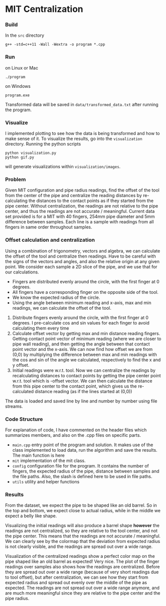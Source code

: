 # MIT Centralization

### Build

In the `src` directory

```
g++ -std=c++11 -Wall -Wextra -o program *.cpp
```

### Run

on Linux or Mac

```
./program
```

on Windows

```
program.exe
```

Transformed data will be saved in `data/transformed_data.txt` after running the program.

### Visualize

I implemented plotting to see how the data is being transformed and how to make sense of it. To visualize the results, go into the `visualization` directory. Running the python scripts

```
python visualization.py
python gif.py
```

will generate visualizations within `visualization/images`.

### Problem

Given MIT configuration and pipe radius readings, find the offset of the tool from the center of the pipe and centralize the reading distances by re-calculating the distances to the contact points as if they started from the pipe center. Without centralization, the readings are not relative to the pipe center, and thus the readings are not accurate / meaningful. Current data set provided is for a MIT with 40 fingers, 254mm pipe diameter and 5mm difference between samples. Each line is a sample with readings from all fingers in same order throughout samples.

### Offset calculation and centralization

Using a combination of trigonometry, vectors and algebra, we can calculate the offset of the tool and centralize then readings. Have to be careful with the signs of the vectors and angles, and also the relative origin at any given point. We consider each sample a 2D slice of the pipe, and we use that for our calculations.

- Fingers are distributed evenly around the circle, with the first finger at 0 degrees.
- All fingers have a corresponding finger on the opposite side of the tool.
- We know the expected radius of the circle.
- Using the angle between minimum reading and x-axis, max and min readings, we can calculate the offset of the tool.

1. Distribute fingers evenly around the circle, with the first finger at 0 degrees. I pre-calculate cos and sin values for each finger to avoid calculating them every time
2. Calculate offset vector by getting max and min distance reading fingers. Getting contact point vector of minimum reading (where we are closer to pipe wall reading), and then getting the angle between that contact point vector and the x-axis. We can now find how offset we are from (0,0) by multiplying the difference between max and min readings with the cos and sin of the angle we calculated, respectively to find the x and y offset.
3. Initial readings were w.r.t. tool. Now we can centralize the readings by recalculating distances to contact points by getting the pipe center point w.r.t. tool which is -offset vector. We can then calculate the distance from this pipe center to the contact point, which gives us the re-calculated distance reading (as if the lines started at (0,0))

The data is loaded and saved line by line and number by number using file streams.

### Code Structure

For explanation of code, I have commented on the header files which summarizes members, and also on the .cpp files on specific parts.

- `main.cpp` entry point of the program and solution. It makes use of the class implemented to load data, run the algorithm and save the results. The main function is here
- `mit` implementation of the mit class.
- `config` configuration file for the program. It contains the number of fingers, the expected radius of the pipe, distance between samples and the file paths. Also, the slash is defined here to be used in file paths.
- `utils` utility and helper functions

### Results

From the dataset, we expect the pipe to be shaped like an old barrel. So in the top and bottom, we expect close to actual radius, while in the middle we expect a belly like shape.

Visualizing the initial readings will also produce a barrel shape **however** the readings are not centralized, so they are relative to the tool center, and not the pipe center. This means that the readings are not accurate / meaningful. We can clearly see by the colormap that the deviation from expected radius is not clearly visible, and the readings are spread out over a wide range.

Visualization of the centralized readings show a perfect color map on the pipe shaped like an old barrel as expected! Very nice. The plot of the finger readings over samples also shows how the readings are centralized. Before they are spread out over a wide range (because of very short readings due to tool offset), but after centralization, we can see how they start from expected radius and spread out evenly over the middle of the pipe as expected. The readings are not spread out over a wide range anymore, and are much more meaningful since they are relative to the pipe center and the pipe radius.
